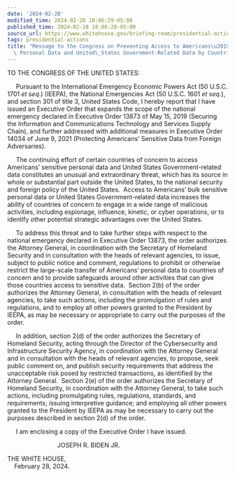 ```yaml
---
date: '2024-02-28'
modified_time: 2024-02-28 18:06:29-05:00
published_time: 2024-02-28 18:06:28-05:00
source_url: https://www.whitehouse.gov/briefing-room/presidential-actions/2024/02/28/message-to-the-congress-on-preventing-access-to-americans-bulk-sensitive-personal-data-and-united-states-government-related-data-by-countries-of-concern/
tags: presidential-actions
title: "Message to the Congress on Preventing Access to Americans\u2019 Bulk Sensitive\
  \ Personal Data and United\_States Government-Related Data by Countries of\_Concern"
---
```

 
TO THE CONGRESS OF THE UNITED STATES:  
  
  
     Pursuant to the International Emergency Economic Powers Act (50
U.S.C. 1701 *et seq*.) (IEEPA), the National Emergencies Act (50 U.S.C.
1601 *et seq*.), and section 301 of title 3, United States Code, I
hereby report that I have issued an Executive Order that expands the
scope of the national emergency declared in Executive Order 13873 of May
15, 2019 (Securing the Information and Communications Technology and
Services Supply Chain), and further addressed with additional measures
in Executive Order 14034 of June 9, 2021 (Protecting Americans’
Sensitive Data from Foreign Adversaries).

     The continuing effort of certain countries of concern to access
Americans’ sensitive personal data and United States Government-related
data constitutes an unusual and extraordinary threat, which has its
source in whole or substantial part outside the United States, to the
national security and foreign policy of the United States.  Access to
Americans’ bulk sensitive personal data or United States
Government-related data increases the ability of countries of concern to
engage in a wide range of malicious activities, including espionage,
influence, kinetic, or cyber operations, or to identify other potential
strategic advantages over the United States.

     To address this threat and to take further steps with respect to
the national emergency declared in Executive Order 13873, the order
authorizes the Attorney General, in coordination with the Secretary of
Homeland Security and in consultation with the heads of relevant
agencies, to issue, subject to public notice and comment, regulations to
prohibit or otherwise restrict the large-scale transfer of Americans’
personal data to countries of concern and to provide safeguards around
other activities that can give those countries access to sensitive data.
 Section 2(b) of the order authorizes the Attorney General, in
consultation with the heads of relevant agencies, to take such actions,
including the promulgation of rules and regulations, and to employ all
other powers granted to the President by IEEPA, as may be necessary or
appropriate to carry out the purposes of the order.

     In addition, section 2(d) of the order authorizes the Secretary of
Homeland Security, acting through the Director of the Cybersecurity and
Infrastructure Security Agency, in coordination with the Attorney
General and in consultation with the heads of relevant agencies, to
propose, seek public comment on, and publish security requirements that
address the unacceptable risk posed by restricted transactions, as
identified by the Attorney General.  Section 2(e) of the order
authorizes the Secretary of Homeland Security, in coordination with the
Attorney General, to take such actions, including promulgating rules,
regulations, standards, and requirements; issuing interpretive guidance;
and employing all other powers granted to the President by IEEPA as may
be necessary to carry out the purposes described in section 2(d) of the
order.

     I am enclosing a copy of the Executive Order I have issued.  

                             JOSEPH R. BIDEN JR.

THE WHITE HOUSE,  
    February 28, 2024.
